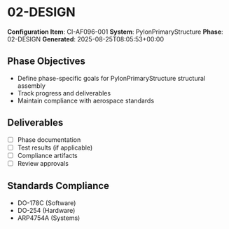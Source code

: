 # 02-DESIGN

**Configuration Item**: CI-AF096-001
**System**: PylonPrimaryStructure
**Phase**: 02-DESIGN
**Generated**: 2025-08-25T08:05:53+00:00

## Phase Objectives
- Define phase-specific goals for PylonPrimaryStructure structural assembly
- Track progress and deliverables
- Maintain compliance with aerospace standards

## Deliverables
- [ ] Phase documentation
- [ ] Test results (if applicable)
- [ ] Compliance artifacts
- [ ] Review approvals

## Standards Compliance
- DO-178C (Software)
- DO-254 (Hardware)
- ARP4754A (Systems)

